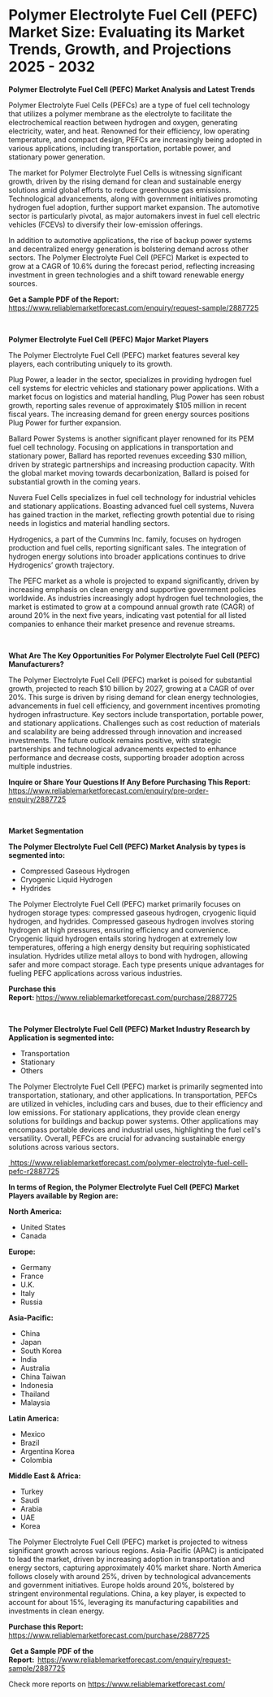 <p><h1>Polymer Electrolyte Fuel Cell (PEFC) Market Size: Evaluating its Market Trends, Growth, and Projections 2025 - 2032</h1></p><p><strong>Polymer Electrolyte Fuel Cell (PEFC) Market Analysis and Latest Trends</strong></p>
<p><p>Polymer Electrolyte Fuel Cells (PEFCs) are a type of fuel cell technology that utilizes a polymer membrane as the electrolyte to facilitate the electrochemical reaction between hydrogen and oxygen, generating electricity, water, and heat. Renowned for their efficiency, low operating temperature, and compact design, PEFCs are increasingly being adopted in various applications, including transportation, portable power, and stationary power generation.</p><p>The market for Polymer Electrolyte Fuel Cells is witnessing significant growth, driven by the rising demand for clean and sustainable energy solutions amid global efforts to reduce greenhouse gas emissions. Technological advancements, along with government initiatives promoting hydrogen fuel adoption, further support market expansion. The automotive sector is particularly pivotal, as major automakers invest in fuel cell electric vehicles (FCEVs) to diversify their low-emission offerings.</p><p>In addition to automotive applications, the rise of backup power systems and decentralized energy generation is bolstering demand across other sectors. The Polymer Electrolyte Fuel Cell (PEFC) Market is expected to grow at a CAGR of 10.6% during the forecast period, reflecting increasing investment in green technologies and a shift toward renewable energy sources.</p></p>
<p><strong>Get a Sample PDF of the Report:&nbsp;</strong> <a href="https://www.reliablemarketforecast.com/enquiry/request-sample/2887725?utm_campaign=3386&utm_medium=2&utm_source=Github&utm_content=ia&utm_term=14032025&utm_id=polymer-electrolyte-fuel-cell-pefc">https://www.reliablemarketforecast.com/enquiry/request-sample/2887725</a></p>
<p>&nbsp;</p>
<p><strong>Polymer Electrolyte Fuel Cell (PEFC) Major Market Players</strong></p>
<p><p>The Polymer Electrolyte Fuel Cell (PEFC) market features several key players, each contributing uniquely to its growth. </p><p>Plug Power, a leader in the sector, specializes in providing hydrogen fuel cell systems for electric vehicles and stationary power applications. With a market focus on logistics and material handling, Plug Power has seen robust growth, reporting sales revenue of approximately $105 million in recent fiscal years. The increasing demand for green energy sources positions Plug Power for further expansion.</p><p>Ballard Power Systems is another significant player renowned for its PEM fuel cell technology. Focusing on applications in transportation and stationary power, Ballard has reported revenues exceeding $30 million, driven by strategic partnerships and increasing production capacity. With the global market moving towards decarbonization, Ballard is poised for substantial growth in the coming years.</p><p>Nuvera Fuel Cells specializes in fuel cell technology for industrial vehicles and stationary applications. Boasting advanced fuel cell systems, Nuvera has gained traction in the market, reflecting growth potential due to rising needs in logistics and material handling sectors.</p><p>Hydrogenics, a part of the Cummins Inc. family, focuses on hydrogen production and fuel cells, reporting significant sales. The integration of hydrogen energy solutions into broader applications continues to drive Hydrogenics’ growth trajectory.</p><p>The PEFC market as a whole is projected to expand significantly, driven by increasing emphasis on clean energy and supportive government policies worldwide. As industries increasingly adopt hydrogen fuel technologies, the market is estimated to grow at a compound annual growth rate (CAGR) of around 20% in the next five years, indicating vast potential for all listed companies to enhance their market presence and revenue streams.</p></p>
<p>&nbsp;</p>
<p><strong>What Are The Key Opportunities For Polymer Electrolyte Fuel Cell (PEFC) Manufacturers?</strong></p>
<p><p>The Polymer Electrolyte Fuel Cell (PEFC) market is poised for substantial growth, projected to reach $10 billion by 2027, growing at a CAGR of over 20%. This surge is driven by rising demand for clean energy technologies, advancements in fuel cell efficiency, and government incentives promoting hydrogen infrastructure. Key sectors include transportation, portable power, and stationary applications. Challenges such as cost reduction of materials and scalability are being addressed through innovation and increased investments. The future outlook remains positive, with strategic partnerships and technological advancements expected to enhance performance and decrease costs, supporting broader adoption across multiple industries.</p></p>
<p><strong>Inquire or Share Your Questions If Any Before Purchasing This Report:</strong> <a href="https://www.reliablemarketforecast.com/enquiry/pre-order-enquiry/2887725?utm_campaign=3386&utm_medium=2&utm_source=Github&utm_content=ia&utm_term=14032025&utm_id=polymer-electrolyte-fuel-cell-pefc">https://www.reliablemarketforecast.com/enquiry/pre-order-enquiry/2887725</a></p>
<p>&nbsp;</p>
<p><strong>Market Segmentation</strong></p>
<p><strong>The Polymer Electrolyte Fuel Cell (PEFC) Market Analysis by types is segmented into:</strong></p>
<p><ul><li>Compressed Gaseous Hydrogen</li><li>Cryogenic Liquid Hydrogen</li><li>Hydrides</li></ul></p>
<p><p>The Polymer Electrolyte Fuel Cell (PEFC) market primarily focuses on hydrogen storage types: compressed gaseous hydrogen, cryogenic liquid hydrogen, and hydrides. Compressed gaseous hydrogen involves storing hydrogen at high pressures, ensuring efficiency and convenience. Cryogenic liquid hydrogen entails storing hydrogen at extremely low temperatures, offering a high energy density but requiring sophisticated insulation. Hydrides utilize metal alloys to bond with hydrogen, allowing safer and more compact storage. Each type presents unique advantages for fueling PEFC applications across various industries.</p></p>
<p><strong>Purchase this Report:&nbsp;</strong><a href="https://www.reliablemarketforecast.com/purchase/2887725?utm_campaign=3386&utm_medium=2&utm_source=Github&utm_content=ia&utm_term=14032025&utm_id=polymer-electrolyte-fuel-cell-pefc">https://www.reliablemarketforecast.com/purchase/2887725</a></p>
<p>&nbsp;</p>
<p><strong>The Polymer Electrolyte Fuel Cell (PEFC) Market Industry Research by Application is segmented into:</strong></p>
<p><ul><li>Transportation</li><li>Stationary</li><li>Others</li></ul></p>
<p><p>The Polymer Electrolyte Fuel Cell (PEFC) market is primarily segmented into transportation, stationary, and other applications. In transportation, PEFCs are utilized in vehicles, including cars and buses, due to their efficiency and low emissions. For stationary applications, they provide clean energy solutions for buildings and backup power systems. Other applications may encompass portable devices and industrial uses, highlighting the fuel cell's versatility. Overall, PEFCs are crucial for advancing sustainable energy solutions across various sectors.</p></p>
<p><a href="https://www.reliablemarketforecast.com/polymer-electrolyte-fuel-cell-pefc-r2887725?utm_campaign=3386&utm_medium=2&utm_source=Github&utm_content=ia&utm_term=14032025&utm_id=polymer-electrolyte-fuel-cell-pefc">&nbsp;https://www.reliablemarketforecast.com/polymer-electrolyte-fuel-cell-pefc-r2887725</a></p>
<p><strong>In terms of Region, the Polymer Electrolyte Fuel Cell (PEFC) Market Players available by Region are:</strong></p>
<p>
    <p> <strong> North America: </strong>
        <ul>
            <li>United States</li>
            <li>Canada</li>
        </ul>
        </p> 
    <p> <strong> Europe: </strong>
        <ul>
            <li>Germany</li>
            <li>France</li>
            <li>U.K.</li>
            <li>Italy</li>
            <li>Russia</li>
        </ul>
        </p> 
    <p> <strong> Asia-Pacific: </strong>
        <ul>
            <li>China</li>
            <li>Japan</li>
            <li>South Korea</li>
            <li>India</li>
            <li>Australia</li>
            <li>China Taiwan</li>
            <li>Indonesia</li>
            <li>Thailand</li>
            <li>Malaysia</li>
        </ul>
        </p> 
    <p> <strong> Latin America: </strong>
        <ul>
            <li>Mexico</li>
            <li>Brazil</li>
            <li>Argentina Korea</li>
            <li>Colombia</li>
        </ul>
        </p> 
    <p> <strong> Middle East & Africa: </strong>
        <ul>
            <li>Turkey</li>
            <li>Saudi</li>
            <li>Arabia</li>
            <li>UAE</li>
            <li>Korea</li>
        </ul>
    </p>
    </p>
<p><p>The Polymer Electrolyte Fuel Cell (PEFC) market is projected to witness significant growth across various regions. Asia-Pacific (APAC) is anticipated to lead the market, driven by increasing adoption in transportation and energy sectors, capturing approximately 40% market share. North America follows closely with around 25%, driven by technological advancements and government initiatives. Europe holds around 20%, bolstered by stringent environmental regulations. China, a key player, is expected to account for about 15%, leveraging its manufacturing capabilities and investments in clean energy.</p></p>
<p><strong>Purchase this Report: </strong><a href="https://www.reliablemarketforecast.com/purchase/2887725?utm_campaign=3386&utm_medium=2&utm_source=Github&utm_content=ia&utm_term=14032025&utm_id=polymer-electrolyte-fuel-cell-pefc">https://www.reliablemarketforecast.com/purchase/2887725</a></p>
<p>&nbsp;<strong>Get a Sample PDF of the Report:&nbsp;&nbsp;</strong><a href="https://www.reliablemarketforecast.com/enquiry/request-sample/2887725?utm_campaign=3386&utm_medium=2&utm_source=Github&utm_content=ia&utm_term=14032025&utm_id=polymer-electrolyte-fuel-cell-pefc">https://www.reliablemarketforecast.com/enquiry/request-sample/2887725</a></p>
<p><strong></strong></p>
<p>Check more reports on <a href="https://www.reliablemarketforecast.com/?utm_campaign=3386&utm_medium=2&utm_source=Github&utm_content=ia&utm_term=14032025&utm_id=polymer-electrolyte-fuel-cell-pefc">https://www.reliablemarketforecast.com/</a></p>